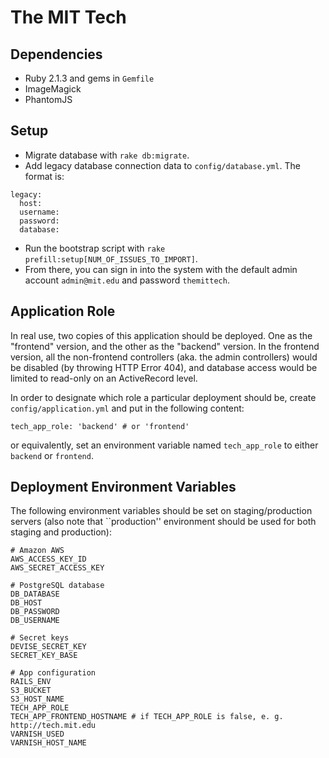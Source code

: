 The MIT Tech
===============

Dependencies
------------

* Ruby 2.1.3 and gems in `Gemfile`
* ImageMagick
* PhantomJS

Setup
-----

* Migrate database with `rake db:migrate`.
* Add legacy database connection data to `config/database.yml`. The format is: 
```
legacy:
  host: 
  username: 
  password: 
  database: 
```
* Run the bootstrap script with `rake prefill:setup[NUM_OF_ISSUES_TO_IMPORT]`.
* From there, you can sign in into the system with the default admin account `admin@mit.edu` and password `themittech`.

Application Role
----------------

In real use, two copies of this application should be deployed. One as the "frontend" version, and the other as the "backend" version. In the frontend version, all the non-frontend controllers (aka. the admin controllers) would be disabled (by throwing HTTP Error 404), and database access would be limited to read-only on an ActiveRecord level. 

In order to designate which role a particular deployment should be, create ``config/application.yml`` and put in the following content: 

```
tech_app_role: 'backend' # or 'frontend'
```

or equivalently, set an environment variable named ``tech_app_role`` to either ``backend`` or ``frontend``. 

Deployment Environment Variables
--------------------------------

The following environment variables should be set on staging/production servers (also note that ``production'' environment should be used for both staging and production):

```
# Amazon AWS
AWS_ACCESS_KEY_ID
AWS_SECRET_ACCESS_KEY

# PostgreSQL database
DB_DATABASE
DB_HOST
DB_PASSWORD
DB_USERNAME

# Secret keys
DEVISE_SECRET_KEY
SECRET_KEY_BASE

# App configuration
RAILS_ENV
S3_BUCKET
S3_HOST_NAME
TECH_APP_ROLE
TECH_APP_FRONTEND_HOSTNAME # if TECH_APP_ROLE is false, e. g. http://tech.mit.edu
VARNISH_USED
VARNISH_HOST_NAME
```